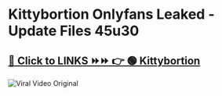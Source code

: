 
 # Kittybortion Onlyfans Leaked - Update Files 45u30

## <h2><a href="https://clipsfans.com/Kittybortion&ref=git">🔗 Click to LINKS ⏩⏩ 👉 🟢 Kittybortion </a></h2>

<a href="https://clipsfans.com/Kittybortion&ref=git" rel="nofollow" data-target="animated-image.originalLink"><img src="https://i.ibb.co.com/xMMVF88/686577567.gif" alt="Viral Video Original" style="max-width: 100%; display: inline-block;" data-target="animated-image.originalImage"></a>

